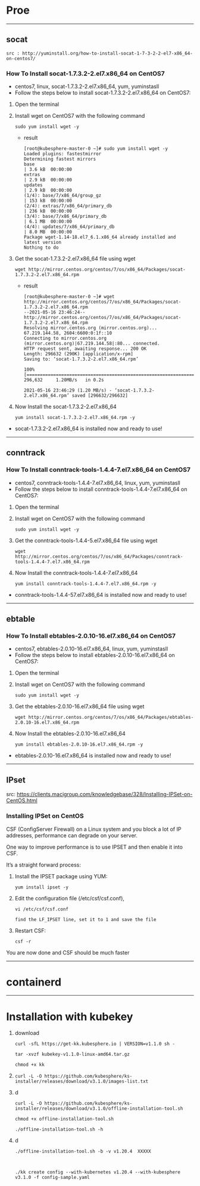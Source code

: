# Proe

---
## **socat**

    src : http://yuminstall.org/how-to-install-socat-1-7-3-2-2-el7-x86_64-on-centos7/


### **How To Install socat-1.7.3.2-2.el7.x86_64 on CentOS7**

 - centos7, linux, socat-1.7.3.2-2.el7.x86_64, yum, yuminstasll
 - Follow the steps below to install socat-1.7.3.2-2.el7.x86_64 on CentOS7:

1. Open the terminal

2. Install wget on CentOS7 with the following command

       sudo yum install wget -y

    - result 

        
          [root@kubesphere-master-0 ~]# sudo yum install wget -y
          Loaded plugins: fastestmirror
          Determining fastest mirrors
          base                                                                                                                                                                                   | 3.6 kB  00:00:00
          extras                                                                                                                                                                                 | 2.9 kB  00:00:00
          updates                                                                                                                                                                                | 2.9 kB  00:00:00
          (1/4): base/7/x86_64/group_gz                                                                                                                                                          | 153 kB  00:00:00
          (2/4): extras/7/x86_64/primary_db                                                                                                                                                      | 236 kB  00:00:00
          (3/4): base/7/x86_64/primary_db                                                                                                                                                        | 6.1 MB  00:00:00
          (4/4): updates/7/x86_64/primary_db                                                                                                                                                     | 8.0 MB  00:00:00
          Package wget-1.14-18.el7_6.1.x86_64 already installed and latest version
          Nothing to do

3. Get the socat-1.7.3.2-2.el7.x86_64 file using wget

       wget http://mirror.centos.org/centos/7/os/x86_64/Packages/socat-1.7.3.2-2.el7.x86_64.rpm


    - result 
 
          [root@kubesphere-master-0 ~]# wget http://mirror.centos.org/centos/7/os/x86_64/Packages/socat-1.7.3.2-2.el7.x86_64.rpm
          --2021-05-16 23:46:24--  http://mirror.centos.org/centos/7/os/x86_64/Packages/socat-1.7.3.2-2.el7.x86_64.rpm
          Resolving mirror.centos.org (mirror.centos.org)... 67.219.144.58, 2604:6600:0:1f::10
          Connecting to mirror.centos.org (mirror.centos.org)|67.219.144.58|:80... connected.
          HTTP request sent, awaiting response... 200 OK
          Length: 296632 (290K) [application/x-rpm]
          Saving to: ‘socat-1.7.3.2-2.el7.x86_64.rpm’

          100%[====================================================================================================================================================================>] 296,632     1.20MB/s   in 0.2s

          2021-05-16 23:46:29 (1.20 MB/s) - ‘socat-1.7.3.2-2.el7.x86_64.rpm’ saved [296632/296632]


4. Now Install the socat-1.7.3.2-2.el7.x86_64

       yum install socat-1.7.3.2-2.el7.x86_64.rpm -y

    
- socat-1.7.3.2-2.el7.x86_64 is installed now and ready to use!
---
## **conntrack**

### **How To Install conntrack-tools-1.4.4-7.el7.x86_64 on CentOS7**

- centos7, conntrack-tools-1.4.4-7.el7.x86_64, linux, yum, yuminstasll
- Follow the steps below to install conntrack-tools-1.4.4-7.el7.x86_64 on CentOS7:

1. Open the terminal

2. Install wget on CentOS7 with the following command

       sudo yum install wget -y

3. Get the conntrack-tools-1.4.4-5.el7.x86_64 file using wget

       wget http://mirror.centos.org/centos/7/os/x86_64/Packages/conntrack-tools-1.4.4-7.el7.x86_64.rpm


4. Now Install the conntrack-tools-1.4.4-7.el7.x86_64

       yum install conntrack-tools-1.4.4-7.el7.x86_64.rpm -y

- conntrack-tools-1.4.4-57.el7.x86_64 is installed now and ready to use!

---
## ebtable

### **How To Install ebtables-2.0.10-16.el7.x86_64 on CentOS7**
- centos7, ebtables-2.0.10-16.el7.x86_64, linux, yum, yuminstasll
- Follow the steps below to install ebtables-2.0.10-16.el7.x86_64 on CentOS7:

1. Open the terminal

2. Install wget on CentOS7 with the following command

       sudo yum install wget -y

3. Get the ebtables-2.0.10-16.el7.x86_64 file using wget

       wget http://mirror.centos.org/centos/7/os/x86_64/Packages/ebtables-2.0.10-16.el7.x86_64.rpm

4. Now Install the ebtables-2.0.10-16.el7.x86_64

       yum install ebtables-2.0.10-16.el7.x86_64.rpm -y

- ebtables-2.0.10-16.el7.x86_64 is installed now and ready to use!

---
## **IPset**

src: https://clients.macigroup.com/knowledgebase/328/Installing-IPSet-on-CentOS.html

### Installing IPSet on CentOS

CSF (ConfigServer Firewall) on a Linux system and you block a lot of IP addresses, performance can degrade on your server.

One way to improve performance is to use IPSET and then enable it into CSF.

It’s a straight forward process:

1. Install the IPSET package using YUM:

       yum install ipset -y

2. Edit the configuration file (/etc/csf/csf.conf), 
   
       vi /etc/csf/csf.conf

       find the LF_IPSET line, set it to 1 and save the file

3. Restart CSF:

       csf -r

You are now done and CSF should be much faster


---

# containerd

---

#  Installation with kubekey

1. download
     
       curl -sfL https://get-kk.kubesphere.io | VERSION=v1.1.0 sh -

       tar -xvzf kubekey-v1.1.0-linux-amd64.tar.gz

       chmod +x kk

       
2. 
       curl -L -O https://github.com/kubesphere/ks-installer/releases/download/v3.1.0/images-list.txt

3. d

       curl -L -O https://github.com/kubesphere/ks-installer/releases/download/v3.1.0/offline-installation-tool.sh
  
       chmod +x offline-installation-tool.sh

       ./offline-installation-tool.sh -h

4. d

       ./offline-installation-tool.sh -b -v v1.20.4  XXXXX



       ./kk create config --with-kubernetes v1.20.4 --with-kubesphere v3.1.0 -f config-sample.yaml

   